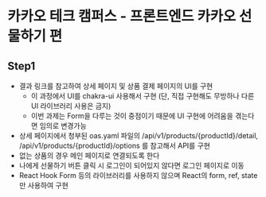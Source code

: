 # 카카오 테크 캠퍼스 - 프론트엔드 카카오 선물하기 편

## Step1
- 결과 링크를 참고하여 상세 페이지 및 상품 결제 페이지의 UI를 구현
    - 이 과정에서 UI를 chakra-ui 사용해서 구현 (단, 직접 구현해도 무방하나 다른 UI 라이브러리 사용은 금지)
    - 이번 과제는 Form을 다루는 것이 중점이기 때문에 UI 구현에 어려움을 겪는다면 임의로 변경가능
- 상세 페이지에서 청부된 oas.yaml 파일의 /api/v1/products/{productId}/detail, /api/v1/products/{productId}/options 를 참고해서 API를 구현
- 없는 상품의 경우 메인 페이지로 연결되도록 한다
- 나에게 선물하기 버튼 클릭 시 로그인이 되어있지 않다면 로그인 페이지로 이동
- React Hook Form 등의 라이브러리를 사용하지 않으며 React의 form, ref, state만 사용하여 구현